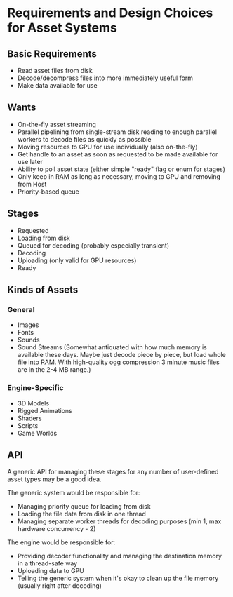 # Requirements and Design Choices for Asset Systems

## Basic Requirements
- Read asset files from disk
- Decode/decompress files into more immediately useful form
- Make data available for use

## Wants
- On-the-fly asset streaming
- Parallel pipelining from single-stream disk reading to enough parallel workers to decode files as quickly as possible
- Moving resources to GPU for use individually (also on-the-fly)
- Get handle to an asset as soon as requested to be made available for use later
- Ability to poll asset state (either simple "ready" flag or enum for stages)
- Only keep in RAM as long as necessary, moving to GPU and removing from Host
- Priority-based queue

## Stages
- Requested
- Loading from disk
- Queued for decoding (probably especially transient)
- Decoding
- Uploading (only valid for GPU resources)
- Ready

## Kinds of Assets
### General
- Images
- Fonts
- Sounds
- Sound Streams (Somewhat antiquated with how much memory is available these days. Maybe just decode piece by piece, but load whole file into RAM. With high-quality ogg compression 3 minute music files are in the 2-4 MB range.)
### Engine-Specific
- 3D Models
- Rigged Animations
- Shaders
- Scripts
- Game Worlds

## API
A generic API for managing these stages for any number of user-defined asset types may be a good idea.

The generic system would be responsible for:
- Managing priority queue for loading from disk
- Loading the file data from disk in one thread
- Managing separate worker threads for decoding purposes (min 1, max hardware concurrency - 2)

The engine would be responsible for:
- Providing decoder functionality and managing the destination memory in a thread-safe way
- Uploading data to GPU
- Telling the generic system when it's okay to clean up the file memory (usually right after decoding)